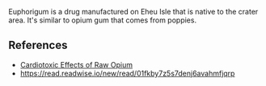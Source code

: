 Euphorigum is a drug manufactured on Eheu Isle that is native to the crater area. It's similar to opium gum that comes from poppies.

## References
* [Cardiotoxic Effects of Raw Opium](https://www.ncbi.nlm.nih.gov/pmc/articles/PMC5793023/)
* https://read.readwise.io/new/read/01fkby7z5s7denj6avahmfjqrp
